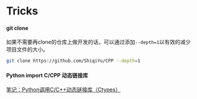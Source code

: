 # Tricks




#### git clone

如果不需要再clone的仓库上做开发的话，可以通过添加`--depth=1`以有效的减少项目文件的大小。

```bash
git clone https://github.com/ShiqiYu/CPP --depth=1
```



#### Python import C/CPP 动态链接库

[笔记：Python调用C/C++动态链接库（Ctypes）](https://blog.csdn.net/m0_56618469/article/details/141170769)